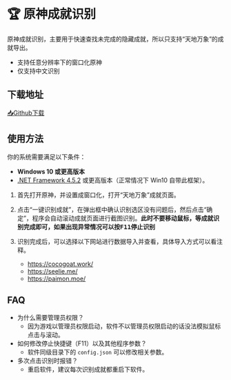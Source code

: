 # 🏆 原神成就识别

原神成就识别，主要用于快速查找未完成的隐藏成就，所以只支持“天地万象”的成就导出。

* 支持任意分辨率下的窗口化原神
* 仅支持中文识别

## 下载地址

[📥Github下载]()

## 使用方法

你的系统需要满足以下条件：
  * **Windows 10 或更高版本**
  * [.NET Framework 4.5.2](https://www.microsoft.com/en-us/download/details.aspx?id=42642) 或更高版本（正常情况下 Win10 自带此框架）。


1. 首先打开原神，并设置成窗口化，打开“天地万象”成就页面。

2. 点击“一键识别成就”，在弹出框中确认识别选区没有问题后，然后点击“确定”，程序会自动滚动成就页面进行截图识别。**此时不要移动鼠标，等成就识别完成即可，如果出现异常情况可以按<kbd>F11</kbd>停止识别**

3. 识别完成后，可以选择以下网站进行数据导入并查看，具体导入方式可以看注释。
    * https://cocogoat.work/
    * https://seelie.me/
    * https://paimon.moe/

## FAQ
* 为什么需要管理员权限？
  * 因为游戏以管理员权限启动，软件不以管理员权限启动的话没法模拟鼠标点击与滚动。
* 如何修改停止快捷键（F11）以及其他程序参数？
  * 软件同级目录下的 `config.json` 可以修改相关参数。
* 多次点击识别时报错？
  * 重启软件，建议每次识别成就都重启下软件。